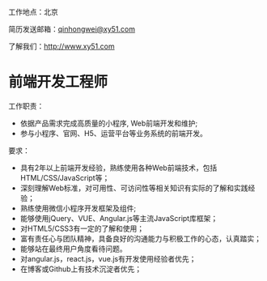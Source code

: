 工作地点：北京

简历发送邮箱：qinhongwei@xy51.com

了解我们：http://www.xy51.com


# 前端开发工程师

工作职责：

* 依据产品需求完成高质量的小程序, Web前端开发和维护;
* 参与小程序、官网、H5、运营平台等业务系统的前端开发。<br>

要求：<br>

* 具有2年以上前端开发经验，熟练使用各种Web前端技术，包括HTML/CSS/JavaScript等；<br>
* 深刻理解Web标准，对可用性、可访问性等相关知识有实际的了解和实践经验；<br>
* 熟练使用微信小程序开发框架及组件;<br>
* 能够使用jQuery、VUE、Angular.js等主流JavaScript库框架；<br>
* 对HTML5/CSS3有一定的了解和使用；<br>
* 富有责任心与团队精神，具备良好的沟通能力与积极工作的心态，认真踏实；<br>
* 能够站在最终用户角度看待问题。<br>
* 对angular.js，react.js，vue.js有开发使用经验者优先；<br>
* 在博客或Github上有技术沉淀者优先；

